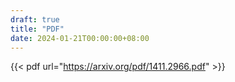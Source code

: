 ```yaml
---
draft: true
title: "PDF"
date: 2024-01-21T00:00:00+08:00
---
```


{{< pdf url="https://arxiv.org/pdf/1411.2966.pdf" >}}

